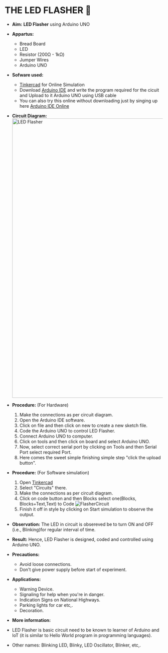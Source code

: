 # THE LED FLASHER :page_with_curl:

* **Aim:**  **LED Flasher** using Arduino UNO

* **Appartus:**
    * Bread Board
    * LED
    * Resistor (200Ω - 1kΩ)
    * Jumper Wires
    * Arduino UNO

* **Sofware used:**
  * [Tinkercad](https://www.tinkercad.com/dashboard) for Online Simulation
  * Download [Arduino IDE](https://www.arduino.cc/en/software) and write the program required for the cicuit and Upload to it Arduino UNO using USB cable
  * You can also try this online without downloading just by singing up here [Arduino IDE Online](https://create.arduino.cc/editor)
* **Circuit Diagram:** <img width="888" alt="LED Flasher" src="https://user-images.githubusercontent.com/85128689/122908056-58d43700-d371-11eb-9c79-cbeb1cc8900d.png">

* **Procedure:** (For Hardware)
  1. Make the connections as per circuit diagram.
  2. Open the Arduino IDE software.
  3. Click on file and then click on new to create a new sketch file.
  4. Code the Arduino UNO to control LED Flasher.
  5. Connect Arduino UNO to computer.
  6. Click on tools and then click on board and select Arduino UNO.
  7. Now, select correct serial port by clicking on Tools and then Serial Port select required Port.
  8. Here comes the sweet simple finishing simple step "click the upload button".
* **Procedure:** (For Software simulation)
  1. Open [Tinkercad](https://www.tinkercad.com/dashboard)
  2. Select "Circuits" there.
  3. Make the connections as per circuit diagram.
  4. Click on code button and then Blocks select one(Blocks, Blocks+Text,Text) to Code ![FlasherCircuit](https://user-images.githubusercontent.com/85128689/123168795-148e8700-d496-11eb-8402-0b54636e5f5d.jpeg)
  5. Finish it off in style by clicking on Start simulation to observe the output.

* **Observation:** The LED in circuit is obsereved be to turn ON and OFF (i.e., Blinking)for regular interval of time.

* **Result:** Hence, LED Flasher is designed, coded and controlled using Arduino UNO.
* **Precautions:**
  * Avoid loose connections.
  * Don't give power supply before start of experiment.

 * **Applications:** 
   * Warning Device.
   * Signaling for help when you're in danger.
   * Indication Signs on National Highways.
   * Parking lights for car etc,.
   * Decoration.

* **More information:**
* LED Flasher is basic circuit need to be known to learner of Arduino and IoT (it is similar to Hello World program in programming languages).
* Other names: Blinking LED, Blinky, LED Oscillator, Blinker, etc,.
